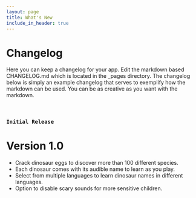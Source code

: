 ```yaml
---
layout: page
title: What's New
include_in_header: true
---
```


# Changelog
Here you can keep a changelog for your app. Edit the markdown based CHANGELOG.md which is located in the _pages directory. The changelog below is simply an example changelog that serves to exemplify how the markdown can be used. You can be as creative as you want with the markdown.


<br>

### `Initial Release`
# **Version 1.0**
  - Crack dinosaur eggs to discover more than 100 different species.
  - Each dinosaur comes with its audible name to learn as you play.
  - Select from multiple languages to learn dinosaur names in different languages.
  - Option to disable scary sounds for more sensitive children.
<br>

